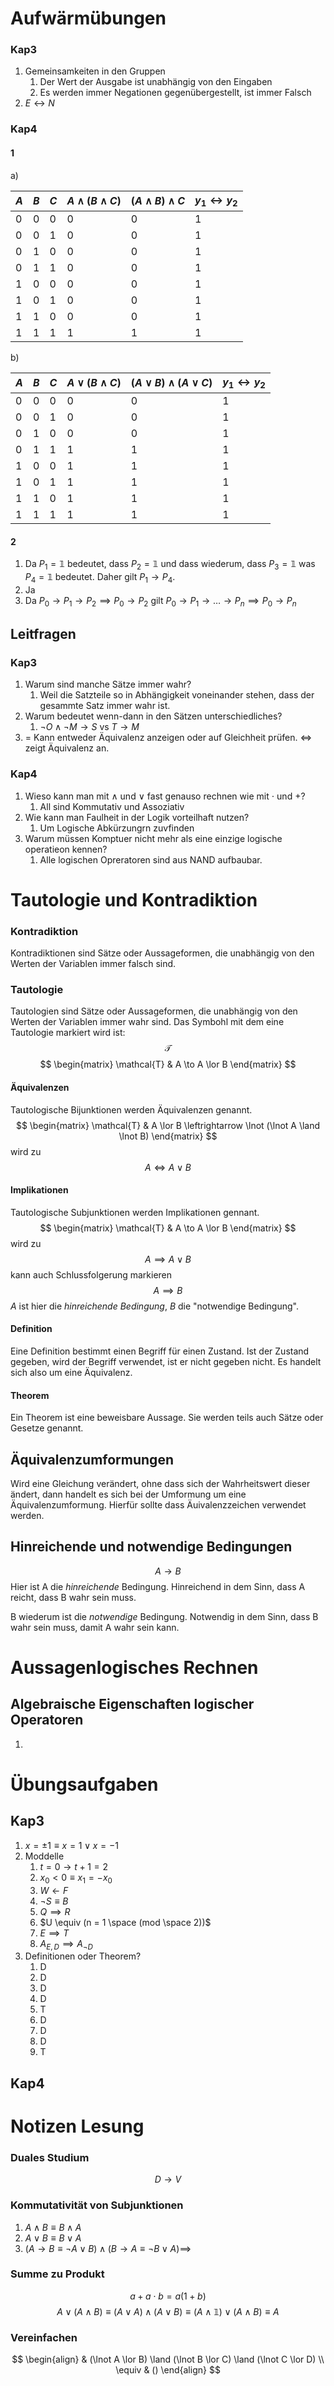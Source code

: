 # Aufwärmübungen
### Kap3
1. Gemeinsamkeiten in den Gruppen
    1. Der Wert der Ausgabe ist unabhängig von den Eingaben
    2. Es werden immer Negationen gegenübergestellt, ist immer Falsch
2. $E \leftrightarrow N$ 
### Kap4
#### 1
a)

| $A$ | $B$ | $C$ | $A \land (B \land C)$ | $(A \land B) \land C$ | $y_{1} \leftrightarrow y_{2}$ |
| --- | --- | --- | --------------------- | --------------------- | ----------------------------- |
| 0   | 0   | 0   | 0                     | 0                     | 1                             |
| 0   | 0   | 1   | 0                     | 0                     | 1                             |
| 0   | 1   | 0   | 0                     | 0                     | 1                             |
| 0   | 1   | 1   | 0                     | 0                     | 1                             |
| 1   | 0   | 0   | 0                     | 0                     | 1                             |
| 1   | 0   | 1   | 0                     | 0                     | 1                             |
| 1   | 1   | 0   | 0                     | 0                     | 1                             |
| 1   | 1   | 1   | 1                     | 1                     | 1                             |
b)

| $A$ | $B$ | $C$ | $A \lor (B \land C)$ | $(A \lor B) \land (A \lor C)$ | $y_{1} \leftrightarrow y_{2}$ |
| --- | --- | --- | -------------------- | ----------------------------- | ----------------------------- |
| 0   | 0   | 0   | 0                    | 0                             | 1                             |
| 0   | 0   | 1   | 0                    | 0                             | 1                             |
| 0   | 1   | 0   | 0                    | 0                             | 1                             |
| 0   | 1   | 1   | 1                    | 1                             | 1                             |
| 1   | 0   | 0   | 1                    | 1                             | 1                             |
| 1   | 0   | 1   | 1                    | 1                             | 1                             |
| 1   | 1   | 0   | 1                    | 1                             | 1                             |
| 1   | 1   | 1   | 1                    | 1                             | 1                             |

#### 2
1. Da $P_{1} = \mathbb{1}$ bedeutet, dass $P_{2} = \mathbb{1}$ und dass wiederum, dass $P_{3} = \mathbb{1}$ was $P_{4} = \mathbb{1}$ bedeutet. Daher gilt $P_{1} \to P_{4}$.
2. Ja
3. Da $P_{0} \to P_{1} \to P_{2} \implies P_{0} \to P_{2}$ gilt $P_{0} \to P_{1} \to \dots \to P_{n} \implies P_{0} \to P_{n}$ 
## Leitfragen
### Kap3
1. Warum sind manche Sätze immer wahr?
    1. Weil die Satzteile so in Abhängigkeit voneinander stehen, dass der gesammte Satz immer wahr ist.
2. Warum bedeutet wenn-dann in den Sätzen unterschiedliches?
    1. $\lnot O \land \lnot M \rightarrow S$ vs $T \rightarrow M$ 
3. $=$ Kann entweder Äquivalenz anzeigen oder auf Gleichheit prüfen. $\Leftrightarrow$ zeigt Äquivalenz an.
### Kap4
1. Wieso kann man mit $\land$ und $\lor$ fast genauso rechnen wie mit $\cdot$ und $+$?
    1. All sind Kommutativ und Assoziativ
2. Wie kann man Faulheit in der Logik vorteilhaft nutzen?
    1. Um Logische Abkürzungrn zuvfinden
3. Warum müssen Komptuer nicht mehr als eine einzige logische operatieon kennen?
    1. Alle logischen Opreratoren sind aus NAND aufbaubar.
# Tautologie und Kontradiktion
### Kontradiktion
Kontradiktionen sind Sätze oder Aussageformen, die unabhängig von den Werten der Variablen immer falsch sind.
### Tautologie
Tautologien sind Sätze oder Aussageformen, die unabhängig von den Werten der Variablen immer wahr sind.
Das Symbohl mit dem eine Tautologie markiert wird ist: 
$$
\mathcal{T}
$$
$$
\begin{matrix}
\mathcal{T} & A \to A \lor B
\end{matrix}
$$
#### Äquivalenzen
Tautologische Bijunktionen werden Äquivalenzen genannt.
$$
\begin{matrix}
\mathcal{T} & A \lor B \leftrightarrow \lnot (\lnot A \land \lnot B)
\end{matrix}
$$
wird zu
$$
A \Leftrightarrow A \lor B
$$
#### Implikationen
Tautologische Subjunktionen werden Implikationen gennant.
$$
\begin{matrix}
\mathcal{T} & A \to A \lor B
\end{matrix}
$$
wird zu
$$
A \implies A \lor B
$$
kann auch Schlussfolgerung markieren
$$
A \implies B
$$
$A$ ist hier die *hinreichende Bedingung*, $B$ die "notwendige Bedingung".
#### Definition
Eine Definition bestimmt einen Begriff für einen Zustand. Ist der Zustand gegeben, wird der Begriff verwendet, ist er nicht gegeben nicht. Es handelt sich also um eine Äquivalenz.
#### Theorem
Ein Theorem ist eine beweisbare Aussage. Sie werden teils auch Sätze oder Gesetze genannt. 
## Äquivalenzumformungen
Wird eine Gleichung verändert, ohne dass sich der Wahrheitswert dieser ändert, dann handelt es sich bei der Umformung um eine Äquivalenzumformung. Hierfür sollte dass Äuivalenzzeichen verwendet werden.
## Hinreichende und notwendige Bedingungen
$$
A \to B
$$
Hier ist A die *hinreichende* Bedingung. Hinreichend in dem Sinn, dass A reicht, dass B wahr sein muss.

B wiederum ist die *notwendige* Bedingung. Notwendig in dem Sinn, dass B wahr sein muss, damit A wahr sein kann.
# Aussagenlogisches Rechnen
## Algebraische Eigenschaften logischer Operatoren
1. 
# Übungsaufgaben
## Kap3
1. $x = \pm 1 \equiv x = 1 \lor x = -1$
2. Moddelle
    1. $t = 0 \to t+1 = 2$
    2. $x_{0}<0 \equiv x_{1}=-x_{0}$
    3. $W \leftarrow F$
    4. $\lnot S \equiv B$
    5. $Q \implies R$
    6. $U \equiv (n = 1 \space (mod \space 2))$
    7. $E \implies T$
    8. $A_{E,D} \implies A_{\lnot D}$
3. Definitionen oder Theorem?
    1. D
    2. D
    3. D
    4. D
    5. T
    6. D
    7. D
    8. D
    9. T
## Kap4
# Notizen Lesung
### Duales Studium
$$
D \to V
$$
### Kommutativität von Subjunktionen
1. $A \land B \equiv B \land A$
2. $A \lor B \equiv B \lor A$
3. $(A \to B \equiv \lnot A \lor B) \land (B \to A \equiv \lnot B \lor A) \implies$

### Summe zu Produkt
$$
a + a \cdot b = a(1+b)
$$
$$
A \lor (A \land B) \equiv (A \lor A) \land (A \lor B) \equiv (A \land \mathbb{1}) \lor (A \land B) \equiv A
$$
### Vereinfachen
$$
\begin{align}
& (\lnot A \lor B) \land (\lnot B \lor C) \land (\lnot C \lor D) \\
\equiv & ()
\end{align}
$$